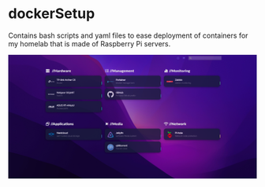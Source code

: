 # dockerSetup
Contains bash scripts and yaml files to ease deployment of containers for my homelab that is made of Raspberry Pi servers.

<img src="./homer.png">
